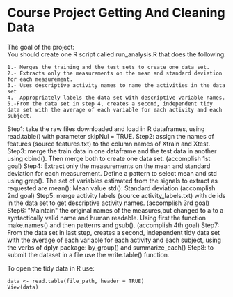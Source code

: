 # Course Project Getting And Cleaning Data

The goal of the project:  
You should create one R script called run_analysis.R that does the following:

    1.- Merges the training and the test sets to create one data set.
    2.- Extracts only the measurements on the mean and standard deviation for each measurement. 
    3.- Uses descriptive activity names to name the activities in the data set
    4.- Appropriately labels the data set with descriptive variable names. 
    5.-From the data set in step 4, creates a second, independent tidy data set with the average of each variable for each activity and each subject.

Step1: take the raw files downloaded and load in R dataframes, using read.table() with parameter skipNul = TRUE.
Step2: assign the names of features (source features.txt) to the column names of Xtrain and Xtest.
Step3: merge the train data in one dataframe and the test data in another using cbind(). Then merge both to create one data set. (accomplish 1st goal)
Step4: Extract only the measurements on the mean and standard deviation for each measurement. Define a pattern to select mean and std using grep(). The set of variables estimated from the signals to extract as requested are 
  mean(): Mean value
  std(): Standard deviation 
(accomplish 2nd goal)
Step5: merge activity labels (source activity_labels.txt) with de ids in the data set to get descriptive activity names. (accomplish 3rd goal)
Step6: "Maintain" the original names of the measures,but changed to a to a syntactically valid name and human readable. Using first the function make.names() and then patterns and gsub(). (accomplish 4th goal)
Step7: From the data set in last step, creates a second, independent tidy data set with the average of each variable for each activity and each subject, using the verbs of dplyr package: by_group() and summarize_each() 
Step8: to submit the dataset in a file use the write.table() function.

To open the tidy data in R use:

    data <- read.table(file_path, header = TRUE) 
    View(data)
